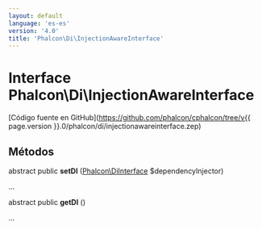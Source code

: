 ```yaml
---
layout: default
language: 'es-es'
version: '4.0'
title: 'Phalcon\Di\InjectionAwareInterface'
---
```

# Interface **Phalcon\Di\InjectionAwareInterface**

[Código fuente en GitHub](https://github.com/phalcon/cphalcon/tree/v{{ page.version }}.0/phalcon/di/injectionawareinterface.zep)

## Métodos

abstract public **setDI** ([Phalcon\DiInterface](Phalcon_DiInterface) $dependencyInjector)

...

abstract public **getDI** ()

...